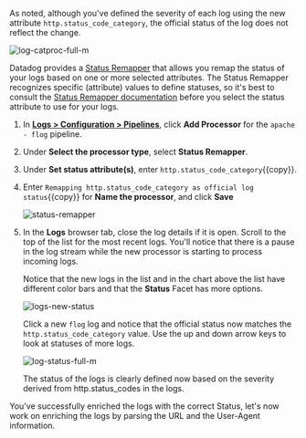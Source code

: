 As noted, although you've defined the severity of each log using the new attribute `http.status_code_category`, the official status of the log does not reflect the change.

![log-catproc-full-m](logspipeline/assets/log-catproc-full-m.png)

Datadog provides a <a href="https://docs.datadoghq.com/logs/processing/processors/?tab=ui#log-status-remapper" target="_blank">Status Remapper</a> that allows you remap the status of your logs based on one or more selected attributes. The Status Remapper recognizes specific (attribute) values to define statuses, so it's best to consult the <a href="https://docs.datadoghq.com/logs/processing/processors/?tab=ui#log-status-remapper" target="_blank">Status Remapper documentation</a> before you select the status attribute to use for your logs. 

1. In <a href="https://app.datadoghq.com/logs/pipelines" target="_blank">**Logs > Configuration > Pipelines**</a>, click **Add Processor** for the `apache - flog` pipeline.

2. Under **Select the processor type**, select **Status Remapper**.

3. Under **Set status attribute(s)**, enter `http.status_code_category`{{copy}}.

4. Enter `Remapping http.status_code_category as official log status`{{copy}} for **Name the processor**, and click **Save** 

    ![status-remapper](logspipeline/assets/status-remapper.png)

7. In the **Logs** browser tab, close the log details if it is open. Scroll to the top of the list for the most recent logs. You'll notice that there is a pause in the log stream while the new processor is starting to process incoming logs. 

    Notice that the new logs in the list and in the chart above the list have different color bars and that the **Status** Facet has more options.
    
    ![logs-new-status](logspipeline/assets/logs-new-status.png)

    Click a new `flog` log and notice that the official status now matches the `http.status_code_category` value. Use the up and down arrow keys to look at statuses of more logs.

    ![log-status-full-m](logspipeline/assets/log-status-full-m.png)

    The status of the logs is clearly defined now based on the severity derived from http.status_codes in the logs. 

You've successfully enriched the logs with the correct Status, let's now work on enriching the logs by parsing the URL and the User-Agent information.
